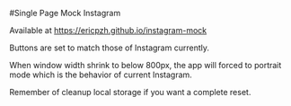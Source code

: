 #Single Page Mock Instagram

Available at https://ericpzh.github.io/instagram-mock

Buttons are set to match those of Instagram currently.

When window width shrink to below 800px, the app will forced to portrait mode which is the behavior of current Instagram.

Remember of cleanup local storage if you want a complete reset.
